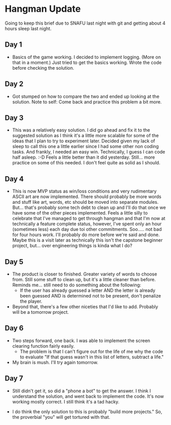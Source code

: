 # Hangman Update

Going to keep this brief due to SNAFU last night with git and getting about 4 hours sleep last night.

## Day 1

- Basics of the game working. I decided to implement logging. (More on that in a moment.) Just tried to get the basics working. Wrote the code before checking the solution.

## Day 2

- Got stumped on how to compare the two and ended up looking at the solution. Note to self: Come back and practice this problem a bit more.

## Day 3

- This was a relatively easy solution. I did go ahead and fix it to the suggested solution as I think it's a little more scalable for some of the ideas that I plan to try to experiment later.
  Decided given my lack of sleep to call this one a little earlier since I had some other non coding tasks. And frankly, I needed an easy win. Technically, I guess I can code half asleep. :-D Feels a little
  better than it did yesterday. Still... more practice on some of this needed. I don't feel quite as solid as I should.

## Day 4

- This is now MVP status as win/loss conditions and very rudimentary ASCII art are now implemented. There should probably be more words and stuff like art, words, etc should be moved into separate
  modules. But... that's probably some tech debt to clean up and I'll do that once we have some of the other pieces implemented. Feels a little silly to celebrate that I've managed to get through hangman
  and that I'm now at technically a feature complete status, however, I've spent only an hour (sometimes less) each day due toi other commitments. Soo..... not bad for four hours work. I'll probably
  do more before we're said and done. Maybe this is a visit later as technically this isn't the capstone beginner project, but... over engineering things is kinda what I do?

## Day 5

- The product is closer to finished. Greater variety of words to choose from. Still some stuff to clean up, but it's a little cleaner than before. Reminds me... still need to do something about the following:
  - If the user has already guessed a letter AND the letter is already been guessed AND is determined not to be present, don't penalize the player.
- Beyond that, there's a few other niceties that I'd like to add. Probably will be a tomorrow project.

## Day 6

- Two steps forward, one back. I was able to implement the screen clearing function fairly easily.
  - The problem is that I can't figure out for the life of me why the code to evaluate "If that guess wasn't in this list of letters, subtract a life."
- My brain is mush. I'll try again tomorrow.

## Day 7

- Still didn't get it, so did a "phone a bot" to get the answer. I think I understand the solution, and went back to implement the code. It's now working mostly correct. I still think it's a tad hacky.

- I do think the only solution to this is probably "build more projects." So, the proverbial "you" will get tortured with that.
